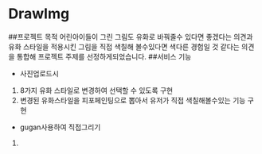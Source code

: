 # DrawImg
##프로젝트 목적
어린아이들이 그린 그림도 유화로 바꿔줄수 있다면 좋겠다는 의견과 유화 스타일을 적용시킨 그림을 직접 색칠해 볼수있다면 색다른 경험일 것 같다는 의견을 통합해 프로젝트 주제를 선정하게되었습니다.
##서비스 기능
- 사진업로드시 
 1. 8가지 유화 스타일로 변경하여 선택할 수 있도록 구현
 2. 변경된 유화스타일을 피포페인팅으로 뽑아서 유저가 직접 색칠해볼수있는 기능 구현
- gugan사용하여 직접그리기
 1.
